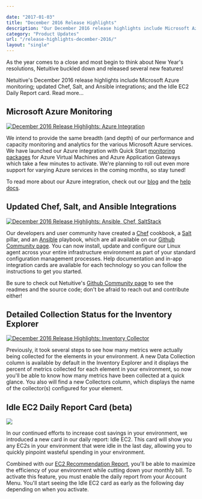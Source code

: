 ```yaml
---

date: "2017-01-03"
title: "December 2016 Release Highlights"
description: "Our December 2016 release highlights include Microsoft Azure monitoring, updated Chef, Salt, & Ansible integrations, & an Idle EC2 Daily Report card."
category: "Product Updates"
url: "/release-highlights-december-2016/"
layout: "single"
---
```


As the year comes to a close and most begin to think about New Year's resolutions, Netuitive buckled down and released several new features!

Netuitive's December 2016 release highlights include Microsoft Azure monitoring; updated Chef, Salt, and Ansible integrations; and the Idle EC2 Daily Report card. Read more...

Microsoft Azure Monitoring
--------------------------

[![December 2016 Release Highlights: Azure Integration](https://s3-us-west-2.amazonaws.com/com-netuitive-app-usw2-public/wp-content/uploads/2017/07/dec_rnh_azure.png)](https://s3-us-west-2.amazonaws.com/com-netuitive-app-usw2-public/wp-content/uploads/2017/07/dec_rnh_azure.png)

We intend to provide the same breadth (and depth) of our performance and capacity monitoring and analytics for the various Microsoft Azure services. We have launched our Azure integration with Quick Start [monitoring packages](/aws-monitoring-best-practices-using-pre-configured-dashboards) for Azure Virtual Machines and Azure Application Gateways which take a few minutes to activate. We're planning to roll out even more support for varying Azure services in the coming months, so stay tuned!

To read more about our Azure integration, check out our [blog](/introducing-microsoft-azure-integration) and the [help docs](https://help.netuitive.com/Content/Datasources/Netuitive/microsoft_azure.htm).

Updated Chef, Salt, and Ansible Integrations
--------------------------------------------

[![December 2016 Release Highlights: Ansible, Chef, SaltStack](https://s3-us-west-2.amazonaws.com/com-netuitive-app-usw2-public/wp-content/uploads/2017/07/dec_rnh_chef-salt-ans.png)](https://s3-us-west-2.amazonaws.com/com-netuitive-app-usw2-public/wp-content/uploads/2017/07/dec_rnh_chef-salt-ans.png)

Our developers and user community have created a [Chef](https://www.chef.io/chef/) cookbook, a [Salt](https://saltstack.com/) pillar, and an [Ansible](https://www.ansible.com/) playbook, which are all available on our [Github Community page](https://github.com/Netuitive/Netuitive_PHP_Client). You can now install, update and configure our Linux agent across your entire infrastructure environment as part of your standard configuration management processes. Help documentation and in-app integration cards are available for each technology so you can follow the instructions to get you started.

Be sure to check out Netuitive's [Github Community page](https://github.com/Netuitive/Netuitive_PHP_Client) to see the readmes and the source code; don't be afraid to reach out and contribute either!

Detailed Collection Status for the Inventory Explorer
-----------------------------------------------------

[![December 2016 Release Highlights: Inventory Collector](https://s3-us-west-2.amazonaws.com/com-netuitive-app-usw2-public/wp-content/uploads/2017/07/dec_rnh_inv-1024x486.png)](https://s3-us-west-2.amazonaws.com/com-netuitive-app-usw2-public/wp-content/uploads/2017/07/dec_rnh_inv.png)

Previously, it took several steps to see how many metrics were actually being collected for the elements in your environment. A new Data Collection column is available by default in the Inventory Explorer and it displays the percent of metrics collected for each element in your environment, so now you'll be able to know how many metrics have been collected at a quick glance. You also will find a new Collectors column, which displays the name of the collector(s) configured for your element.

Idle EC2 Daily Report Card (beta)
---------------------------------

![](https://s3-us-west-2.amazonaws.com/com-netuitive-app-usw2-public/wp-content/uploads/2017/07/dailyreportedited.png)

In our continued efforts to increase cost savings in your environment, we introduced a new card in our daily report: Idle EC2. This card will show you any EC2s in your environment that were idle in the last day, allowing you to quickly pinpoint wasteful spending in your environment.

Combined with our [EC2 Recommendation Report](/ec2-cost-analysis-recommendations), you'll be able to maximize the efficiency of your environment while cutting down your monthly bill. To activate this feature, you must enable the daily report from your Account Menu. You'll start seeing the Idle EC2 card as early as the following day depending on when you activate.

